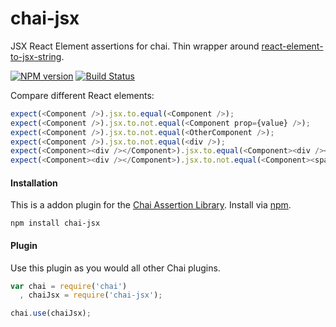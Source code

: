 chai-jsx
==============

JSX React Element assertions for chai.  Thin wrapper around [react-element-to-jsx-string](https://github.com/algolia/react-element-to-jsx-string).

[![NPM version](http://img.shields.io/npm/v/chai-jsx.svg?style=flat-square)](https://www.npmjs.org/package/chai-jsx)
[![Build Status](http://img.shields.io/travis/ckknight/chai-jsx/master.svg?style=flat-square)](https://travis-ci.org/ckknight/chai-jsx)

Compare different React elements:

```js
expect(<Component />).jsx.to.equal(<Component />);
expect(<Component />).jsx.to.not.equal(<Component prop={value} />);
expect(<Component />).jsx.to.not.equal(<OtherComponent />);
expect(<Component />).jsx.to.not.equal(<div />);
expect(<Component><div /></Component>).jsx.to.equal(<Component><div /></Component>);
expect(<Component><div /></Component>).jsx.to.not.equal(<Component><span /></Component>);
```

#### Installation

This is a addon plugin for the [Chai Assertion Library](http://chaijs.com). Install via [npm](http://npmjs.org).

    npm install chai-jsx


#### Plugin

Use this plugin as you would all other Chai plugins.

```js
var chai = require('chai')
  , chaiJsx = require('chai-jsx');

chai.use(chaiJsx);
```

